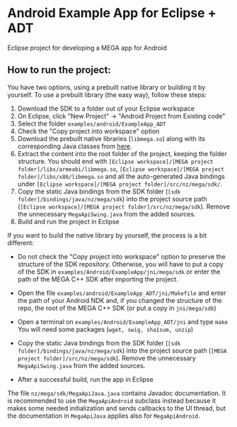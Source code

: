 # Android Example App for Eclipse + ADT

Eclipse project for developing a MEGA app for Android

## How to run the project:

You have two options, using a prebuilt native library or building it by yourself.
To use a prebuilt library (the easy way), follow these steps:

1. Download the SDK to a folder out of your Eclipse workspace
2. On Eclipse, click "New Project" -> "Android Project from Existing code"
3. Select the folder `examples/android/ExampleApp_ADT`
4. Check the "Copy project into workspace" option
5. Download the prebuilt native libraries (`libmega.so`) along with its corresponding Java classes from [here](https://mega.nz/#!HlNBACRL!vwTpURcDKqhG0GO4volmrJiTy7PoN_y7ZX1NFlg8zbs).
6. Extract the content into the root folder of the project, keeping the folder structure.
You should end with `[Eclipse workspace]/[MEGA project folder]/libs/armeabi/libmega.so`, `[Eclipse workspace]/[MEGA project folder]/libs/x86/libmega.so` and all the auto-generated Java bindings under `[Eclipse workspace]/[MEGA project folder]/src/nz/mega/sdk/`.
7. Copy the static Java bindings from the SDK folder (`[sdk folder]/bindings/java/nz/mega/sdk`) into the project source path (`[Eclipse workspace]/[MEGA project folder]/src/nz/mega/sdk`). Remove the unnecessary `MegaApiSwing.java` from the added sources.
8. Build and run the project in Eclipse

If you want to build the native library by yourself, the process is a 
bit different:

* Do not check the "Copy project into workspace" option to preserve the structure of the 
SDK repository. Otherwise, you will have to put a copy of the SDK in 
`examples/Android/ExampleApp/jni/mega/sdk` or enter the path of the MEGA C++ SDK after importing the project.

* Open the file `examples/android/ExampleApp_ADT/jni/Makefile` and enter 
the path of your Android NDK and, if you changed the structure of the repo, the root of the MEGA C++ SDK (or put a copy in 
`jni/mega/sdk`)

* Open a terminal on `examples/Android/ExampleApp_ADT/jni` and type `make`
You will need some packages (`wget, swig, sha1sum, unzip`)

* Copy the static Java bindings from the SDK folder (`[sdk folder]/bindings/java/nz/mega/sdk`) into the project source path (`[MEGA project folder]/src/nz/mega/sdk`). Remove the unnecessary `MegaApiSwing.java` from the added sources.

* After a successful build, run the app in Eclipse

The file `nz/mega/sdk/MegaApiJava.java` contains Javadoc documentation. It is recommended to use the `MegaApiAndroid` subclass instead because it makes some needed initialization and sends callbacks to the UI thread, but the documentation in `MegaApiJava` applies also for `MegaApiAndroid`.
